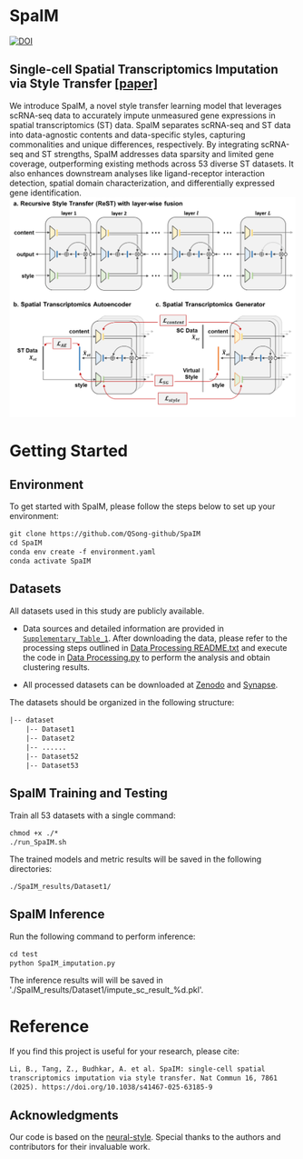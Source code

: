 # SpaIM
[![DOI](https://zenodo.org/badge/801848419.svg)](https://doi.org/10.5281/zenodo.16688132)

## Single-cell Spatial Transcriptomics Imputation via Style Transfer  [[paper]](https://www.nature.com/articles/s41467-025-63185-9)

We introduce SpaIM, a novel style transfer learning model that leverages scRNA-seq data to accurately impute unmeasured gene expressions in spatial transcriptomics (ST) data. SpaIM separates scRNA-seq and ST data into data-agnostic contents and data-specific styles, capturing commonalities and unique differences, respectively. By integrating scRNA-seq and ST strengths, SpaIM addresses data sparsity and limited gene coverage, outperforming existing methods across 53 diverse ST datasets. It also enhances downstream analyses like ligand-receptor interaction detection, spatial domain characterization, and differentially expressed gene identification.
![workflow](./data/Fig1.png)

# Getting Started

## Environment

To get started with SpaIM, please follow the steps below to set up your environment:

```commandline
git clone https://github.com/QSong-github/SpaIM
cd SpaIM
conda env create -f environment.yaml
conda activate SpaIM
```

## Datasets

All datasets used in this study are publicly available. 

- Data sources and detailed information are provided in [`Supplementary_Table_1`](./data/Supplementary_Table_1.xlsx). After downloading the data, please refer to the processing steps outlined in [Data Processing README.txt](./data/Data_Processing_README.txt) and execute the code in [Data Processing.py](./data/Data_Processing.py) to perform the analysis and obtain clustering results.

- All processed datasets can be downloaded at [Zenodo](https://zenodo.org/records/14741028) and [Synapse](https://www.synapse.org/Synapse:syn64421787/files/).

The datasets should be organized in the following structure:
```
|-- dataset
    |-- Dataset1
    |-- Dataset2
    |-- ......
    |-- Dataset52
    |-- Dataset53
```

## SpaIM Training and Testing

Train all 53 datasets with a single command:
```
chmod +x ./*
./run_SpaIM.sh
```

The trained models and metric results will be saved in the following directories:
```
./SpaIM_results/Dataset1/
```

## SpaIM Inference

Run the following command to perform inference:
```
cd test
python SpaIM_imputation.py
```
The inference results will will be saved in './SpaIM_results/Dataset1/impute_sc_result_%d.pkl'.

# Reference
If you find this project is useful for your research, please cite:
```
Li, B., Tang, Z., Budhkar, A. et al. SpaIM: single-cell spatial transcriptomics imputation via style transfer. Nat Commun 16, 7861 (2025). https://doi.org/10.1038/s41467-025-63185-9

```

## Acknowledgments

Our code is based on the [neural-style](https://github.com/jcjohnson/neural-style). Special thanks to the authors and contributors for their invaluable work.

